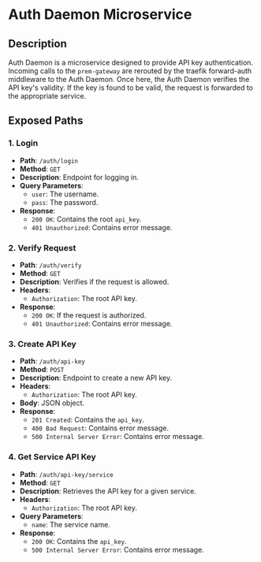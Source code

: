 # Auth Daemon Microservice

## Description
Auth Daemon is a microservice designed to provide API key authentication. 
Incoming calls to the `prem-gateway` are rerouted by the traefik forward-auth middleware to the Auth Daemon. 
Once here, the Auth Daemon verifies the API key's validity. 
If the key is found to be valid, the request is forwarded to the appropriate service.

## Exposed Paths

### 1. Login
- **Path**: `/auth/login`
- **Method**: `GET`
- **Description**: Endpoint for logging in.
- **Query Parameters**:
    - `user`: The username.
    - `pass`: The password.
- **Response**:
    - `200 OK`: Contains the root `api_key`.
    - `401 Unauthorized`: Contains error message.

### 2. Verify Request
- **Path**: `/auth/verify`
- **Method**: `GET`
- **Description**: Verifies if the request is allowed.
- **Headers**:
    - `Authorization`: The root API key.
- **Response**:
    - `200 OK`: If the request is authorized.
    - `401 Unauthorized`: Contains error message.

### 3. Create API Key
- **Path**: `/auth/api-key`
- **Method**: `POST`
- **Description**: Endpoint to create a new API key.
- **Headers**:
    - `Authorization`: The root API key.
- **Body**: JSON object.
- **Response**:
    - `201 Created`: Contains the `api_key`.
    - `400 Bad Request`: Contains error message.
    - `500 Internal Server Error`: Contains error message.

### 4. Get Service API Key
- **Path**: `/auth/api-key/service`
- **Method**: `GET`
- **Description**: Retrieves the API key for a given service.
- **Headers**:
    - `Authorization`: The root API key.
- **Query Parameters**:
    - `name`: The service name.
- **Response**:
    - `200 OK`: Contains the `api_key`.
    - `500 Internal Server Error`: Contains error message.